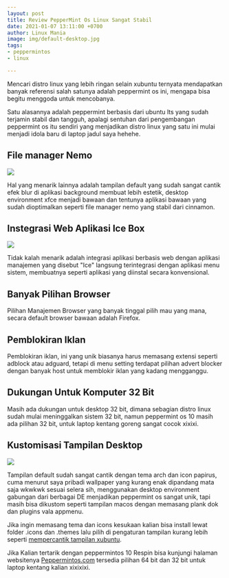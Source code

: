 ```yaml
---
layout: post
title: Review PepperMint Os Linux Sangat Stabil
date: 2021-01-07 13:11:00 +0700
author: Linux Mania
image: img/default-desktop.jpg
tags:
- peppermintos
- linux

---
```

Mencari distro linux yang lebih ringan selain xubuntu ternyata mendapatkan banyak referensi salah satunya adalah peppermint os ini, mengapa bisa begitu menggoda untuk mencobanya. 

Satu alasannya adalah peppermint berbasis dari ubuntu lts yang sudah terjamin stabil dan tangguh, apalagi sentuhan dari pengembangan peppermint os itu sendiri yang menjadikan distro linux yang satu ini mulai menjadi idola baru di laptop jadul saya hehehe. 

## File manager Nemo

![](https://i0.wp.com/wildanfauzy.com/img/9_blue_theme.jpg)

Hal yang menarik lainnya adalah tampilan default yang sudah sangat cantik efek blur di aplikasi background membuat lebih estetik, desktop environment xfce menjadi bawaan dan tentunya aplikasi bawaan yang sudah dioptimalkan seperti file manager nemo yang stabil dari cinnamon. 

## Instegrasi Web Aplikasi Ice Box

![](https://i0.wp.com/wildanfauzy.com/img/12_software_managers.jpg)

Tidak kalah menarik adalah integrasi aplikasi berbasis web dengan aplikasi manajemen yang disebut "Ice" langsung terintegrasi dengan aplikasi menu sistem, membuatnya seperti aplikasi yang diinstal secara konvensional. 

## Banyak Pilihan Browser 

Pilihan Manajemen Browser yang banyak tinggal pilih mau yang mana, secara default browser bawaan adalah Firefox.

## Pemblokiran Iklan 

Pemblokiran iklan, ini yang unik biasanya harus memasang extensi seperti adblock atau adguard, tetapi di menu setting  terdapat pilihan advert blocker dengan banyak host untuk memblokir iklan yang kadang mengganggu. 

## Dukungan Untuk Komputer 32 Bit

Masih ada dukungan untuk desktop 32 bit, dimana sebagian distro linux sudah mulai meninggalkan sistem 32 bit, namun peppermint os 10 masih ada pilihan 32 bit, untuk laptop kentang goreng sangat cocok xixixi. 

## Kustomisasi Tampilan Desktop 

![](https://i0.wp.com/wildanfauzy.com/img/3_more_defaults.jpg)

Tampilan default sudah sangat cantik dengan tema arch dan icon papirus, cuma menurut saya pribadi wallpaper yang kurang enak dipandang mata saja wkwkwk sesuai selera sih, menggunakan desktop environment gabungan dari berbagai DE menjadikan peppermint os sangat unik, tapi masih bisa dikustom seperti tampilan macos dengan memasang plank dok dan plugins vala appmenu. 

Jika ingin memasang tema dan icons kesukaan kalian bisa install lewat folder .icons dan .themes lalu pilih di pengaturan tampilan kurang lebih seperti [mempercantik tampilan xubuntu](https://wildanfauzy.com/mempercantik-tampilan-linux-xubuntu-20-04/ "merubah tampilan linux "). 

Jika Kalian tertarik dengan peppermintos 10 Respin bisa kunjungi halaman websitenya [Peppermintos.com](https://peppermintos.com/ "papermint os linux ") tersedia pilihan 64 bit dan 32 bit untuk laptop kentang kalian xixixixi. 